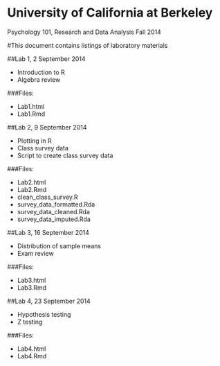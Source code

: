 University of California at Berkeley
===
Psychology 101, Research and Data Analysis
Fall 2014

#This document contains listings of laboratory materials


##Lab 1, 2 September 2014

- Introduction to R
- Algebra review

###Files:
- Lab1.html
- Lab1.Rmd


##Lab 2, 9 September 2014

- Plotting in R
- Class survey data
- Script to create class survey data

###Files:
- Lab2.html
- Lab2.Rmd
- clean\_class\_survey.R
- survey\_data\_formatted.Rda
- survey\_data\_cleaned.Rda
- survey\_data\_imputed.Rda


##Lab 3, 16 September 2014

- Distribution of sample means
- Exam review
 
###Files:
- Lab3.html
- Lab3.Rmd


##Lab 4, 23 September 2014

- Hypothesis testing
- Z testing

###Files:
- Lab4.html
- Lab4.Rmd
